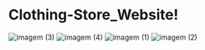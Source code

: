 # Clothing-Store_Website!
![imagem (3)](https://github.com/user-attachments/assets/e6f229ee-61b7-46b2-9128-2371d1dc2f51)
![imagem (4)](https://github.com/user-attachments/assets/b9ec3172-256d-4079-a935-dad82a777b7d)
![imagem (1)](https://github.com/user-attachments/assets/82e3b8f9-7a95-4bb3-a98f-4a5c839e7493)
![imagem (2)](https://github.com/user-attachments/assets/6ab3d7f0-a569-475c-bb1a-ff4553d0328a)
